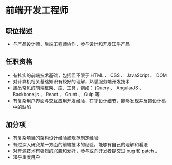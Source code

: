 # 前端开发工程师

## 职位描述

-	与产品设计师、后端工程师协作，参与设计和开发知乎产品
## 任职资格

-	有扎实的前端技术基础，包括但不限于 HTML 、 CSS 、 JavaScript 、 DOM
-	对计算机相关基础知识有较好的理解，熟悉服务端开发技术
-	熟悉常见的前端框架、库、工具，例如： jQuery 、 AngularJS 、 Backbone.js 、 React 、 Grunt 、 Gulp 等
-	有复杂用户界面与交互应用开发经验，在乎设计细节，能够发现并反馈设计稿中的缺陷

## 加分项

-	有复杂项目的架构设计经验或规范制定经验
-	有过深入研究某一方面的前端技术的经验，能够有自己的理解和看法
-	对开源技术有强烈的兴趣和爱好，参与或向开发者提交过 bug 和 patch 。
-	知乎重度用户
